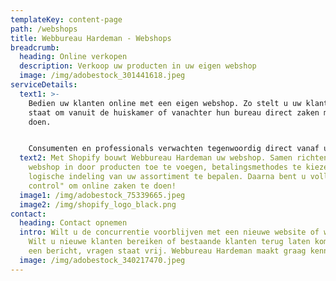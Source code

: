 ```yaml
---
templateKey: content-page
path: /webshops
title: Webbureau Hardeman - Webshops
breadcrumb:
  heading: Online verkopen
  description: Verkoop uw producten in uw eigen webshop
  image: /img/adobestock_301441618.jpeg
serviceDetails:
  text1: >-
    Bedien uw klanten online met een eigen webshop. Zo stelt u uw klanten in
    staat om vanuit de huiskamer of vanachter hun bureau direct zaken met u te
    doen.


    Consumenten en professionals verwachten tegenwoordig direct vanaf uw website te kunnen bestellen. Die verwachting vertaalt zich in een kans: zijn klanten bij u aan het juiste adres om online te kunnen bestellen?
  text2: Met Shopify bouwt Webbureau Hardeman uw webshop. Samen richten wij uw
    webshop in door producten toe te voegen, betalingsmethodes te kiezen en een
    logische indeling van uw assortiment te bepalen. Daarna bent u volledig "in
    control" om online zaken te doen!
  image1: /img/adobestock_75339665.jpeg
  image2: /img/shopify_logo_black.png
contact:
  heading: Contact opnemen
  intro: Wilt u de concurrentie voorblijven met een nieuwe website of webshop?
    Wilt u nieuwe klanten bereiken of bestaande klanten terug laten komen? Stuur
    een bericht, vragen staat vrij. Webbureau Hardeman maakt graag kennis!
  image: /img/adobestock_340217470.jpeg
---
```

